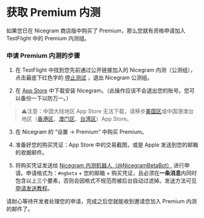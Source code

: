 # 获取 Premium 内测
如果您已在 Nicegram 商店版中购买了 Premium，那么您就有资格申请加入 TestFlight 中的 Premium 内测组。

### 申请 Premium 内测的步骤

1) 在 TestFlight 中找到您先前通过公开链接加入的 Nicegram 内测（公测组），点击最底下红色字的 [停止测试](/images/StopTestingpng) ，退出 Nicegram 公测组。

2) 在 [App Store](https://itunes.apple.com/app/id1457369322) 中下载安装 Nicegram。（此操作应该不会退出您的账号。您可以备份一下以防万一。）
> ⚠️注意：中国大陆地区 App Store 无法下载，请移步[美国区](https://apps.apple.com/us/app/id1457369322)或中国港澳台地区（[香港区](https://apps.apple.com/hk/app/id1457369322)、[澳门区](https://apps.apple.com/mo/app/id1457369322)、[台湾区](https://apps.apple.com/tw/app/id1457369322)）App Store。

3) 在 Nicegram 的 “设置 -> Premium” 中购买 Premium。

4) 准备好您的购买凭证：App Store 中的交易截图，或是 Apple 发送到您的邮箱的收据邮件。

5) 将购买凭证发送给 [Nicegram 内测机器人（@NicegramBetaBot）](https://t.me/NicegramBetaBot) 进行申请。申请格式为：`#ngbeta` + 您的邮箱 + 购买凭证，且必须在**一条消息**内同时包含以上三个要素，否则会因格式不规范而被后台自动过滤掉。发送方法可见[申请发送教程](https://t.me/nicegram_cn/132823)。



请耐心等待开发者处理您的申请，完成之后您就能收到邀请您加入 Premium 内测的邮件了。
